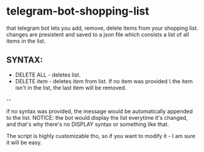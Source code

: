 # telegram-bot-shopping-list
that telegram bot lets you add, remove, delete items from your shopping list.
changes are presistent and saved to a json file which consists a list of all items in the list.

SYNTAX:
--
* DELETE ALL - deletes list.
* DELETE *item* - deletes *item* from list. If no item was provided \ the item isn't in the list, the last item will be removed.

--

if no syntax was provided, the message would be automatically appended to the list.
NOTICE: the bot would display the list everytime it's changed, and that's why there's no DISPLAY syntax or something like that.


The script is highly customizable tho, so if you want to modify it - I am sure it will be easy.
